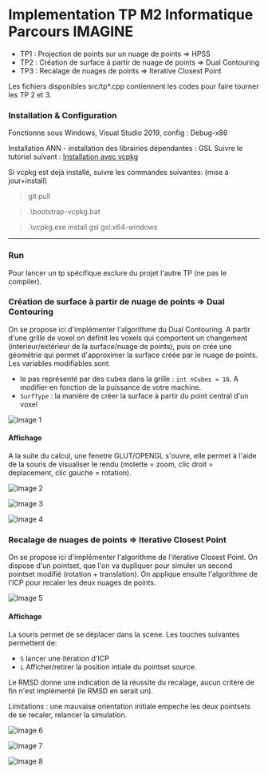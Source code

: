 # Implementation TP M2 Informatique Parcours IMAGINE 

* TP1 : Projection de points sur un nuage de points => HPSS 
* TP2 : Création de surface à partir de nuage de points => Dual Contouring 
* TP3 : Recalage de nuages de points => Iterative Closest Point 

Les fichiers disponibles src/tp*.cpp contiennent les codes pour faire tourner les TP 2 et 3. 


### Installation & Configuration

Fonctionne sous Windows, Visual Studio 2019, config : Debug-x86 

Installation ANN - installation des librairies dépendantes : GSL 
Suivre le tutoriel suivant : [Installation avec vcpkg](https://solarianprogrammer.com/2020/01/26/getting-started-gsl-gnu-scientific-library-windows-macos-linux/#gsl_installation_windows)   
 
 
Si vcpkg est dejà installé, suivre les commandes suivantes: (mise à jour+install)  
 
 > git pull 
 
 > .\bootstrap-vcpkg.bat 
 
 > .\vcpkg.exe install gsl gsl:x64-windows
 
---
### Run 

Pour lancer un tp spécifique exclure du projet l'autre TP (ne pas le compiler). 

###  Création de surface à partir de nuage de points => Dual Contouring 

On se propose ici d'implémenter l'algorithme du Dual Contouring. 
A partir d'une grille de voxel on définit les voxels qui comportent un changement (interieur/extérieur de la surface/nuage de points), puis on crée une géométrie qui permet d'approximer la surface créée par le nuage de points. 
Les variables modifiables sont:
- le pas représenté par des cubes dans la grille : `int nCubes = 16`. A modifier en fonction de la puissance de votre machine. 
- `SurfType` : la manière de créer la surface à partir du point central d'un voxel 


![Image 1](IGA/data/images/06.png)



#### Affichage 

A la suite du calcul, une fenetre GLUT/OPENGL s'ouvre, elle permet à l'aide de la souris de visualiser le rendu (molette = zoom, clic droit = deplacement, clic gauche = rotation). 



![Image 2](IGA/data/images/08.png)


![Image 3](IGA/data/images/09.png)


![Image 4](IGA/data/images/10.png)


###  Recalage de nuages de points => Iterative Closest Point 

On se propose ici d'implémenter l'algorithme de l'iterative Closest Point.
On dispose d'un pointset, que l'on va dupliquer pour simuler un second pointset modifié (rotation + translation). On applique ensuite l'algorithme de l'ICP pour recaler les deux nuages de points. 


![Image 5](IGA/data/images/03.png)


#### Affichage 

La souris permet de se déplacer dans la scene.
Les touches suivantes permettent de: 
- `S` lancer une itération d'ICP 
- `L` Afficher/retirer la position intiale du pointset source. 

Le RMSD donne une indication de la réussite du recalage, aucun critère de fin n'est implémenté (le RMSD en serait un). 

Limitations : une mauvaise orientation initiale empeche les deux pointsets de se recaler, relancer la simulation. 

![Image 6](IGA/data/images/01.png)


![Image 7](IGA/data/images/04.png)


![Image 8](IGA/data/images/05.png)
